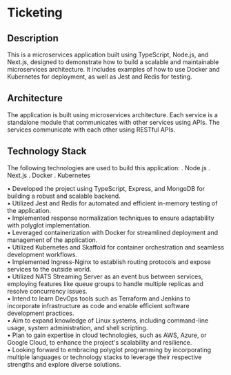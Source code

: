 # Ticketing

## Description
This is a microservices application built using TypeScript, Node.js, and Next.js, designed to demonstrate how to build a scalable and maintainable microservices architecture. It includes examples of how to use Docker and Kubernetes for deployment, as well as Jest and Redis for testing. 

## Architecture
The application is built using microservices architecture. Each service is a standalone module that communicates with other services using APIs. The services communicate with each other using RESTful APIs.

## Technology Stack
The following technologies are used to build this application:
   . Node.js
   . Next.js
   . Docker
   . Kubernetes
   
   
• Developed the project using TypeScript, Express, and MongoDB for building a robust and scalable backend.  
• Utilized Jest and Redis for automated and efficient in-memory testing of the application.  
• Implemented response normalization techniques to ensure adaptability with polyglot implementation.  
• Leveraged containerization with Docker for streamlined deployment and management of the application.  
• Utilized Kubernetes and Skaffold for container orchestration and seamless development workflows.  
• Implemented Ingress-Nginx to establish routing protocols and expose services to the outside world.  
• Utilized NATS Streaming Server as an event bus between services, employing features like queue groups to handle multiple replicas and resolve concurrency issues.  
• Intend to learn DevOps tools such as Terraform and Jenkins to incorporate infrastructure as code and enable efficient software development practices.  
• Aim to expand knowledge of Linux systems, including command-line usage, system administration, and shell scripting.  
• Plan to gain expertise in cloud technologies, such as AWS, Azure, or Google Cloud, to enhance the project's scalability and resilience.  
• Looking forward to embracing polyglot programming by incorporating multiple languages or technology stacks to leverage their respective strengths and explore diverse 
solutions. 
